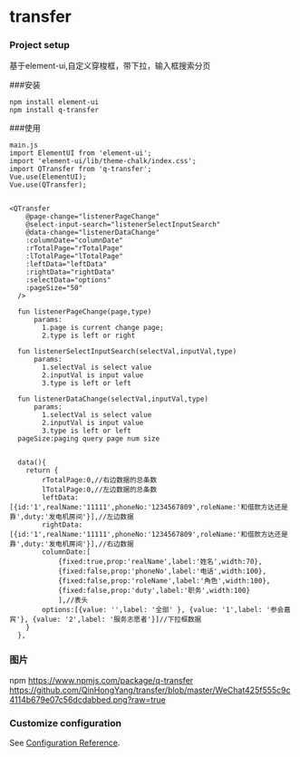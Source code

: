 # transfer

### Project setup
基于element-ui,自定义穿梭框，带下拉，输入框搜索分页

###安装

```
npm install element-ui
npm install q-transfer
```
###使用
```
main.js
import ElementUI from 'element-ui';
import 'element-ui/lib/theme-chalk/index.css';
import QTransfer from 'q-transfer';
Vue.use(ElementUI);
Vue.use(QTransfer);


<QTransfer
    @page-change="listenerPageChange"
    @select-input-search="listenerSelectInputSearch"
    @data-change="listenerDataChange"
    :columnDate="columnDate"
    :rTotalPage="rTotalPage"
    :lTotalPage="lTotalPage"
    :leftData="leftData"
    :rightData="rightData"
    :selectData="options"
    :pageSize="50"
  />

  fun listenerPageChange(page,type)
      params:
        1.page is current change page;
        2.type is left or right

  fun listenerSelectInputSearch(selectVal,inputVal,type)
      params:
        1.selectVal is select value
        2.inputVal is input value
        3.type is left or left

  fun listenerDataChange(selectVal,inputVal,type)
      params:
        1.selectVal is select value
        2.inputVal is input value
        3.type is left or left
  pageSize:paging query page num size


  data(){
    return {
        rTotalPage:0,//右边数据的总条数
        lTotalPage:0,//左边数据的总条数
        leftData:[{id:'1',realName:'11111',phoneNo:'1234567809',roleName:'和借款方达还是靠',duty:'发电机房间'}],//左边数据
        rightData:[{id:'1',realName:'11111',phoneNo:'1234567809',roleName:'和借款方达还是靠',duty:'发电机房间'}],//右边数据
        columnDate:[
            {fixed:true,prop:'realName',label:'姓名',width:70},
            {fixed:false,prop:'phoneNo',label:'电话',width:100},
            {fixed:false,prop:'roleName',label:'角色',width:100},
            {fixed:false,prop:'duty',label:'职务',width:100}
            ],//表头
        options:[{value: '',label: '全部' }, {value: '1',label: '参会嘉宾'}, {value: '2',label: '服务志愿者'}]//下拉框数据
    }
  },
```
### 图片
npm https://www.npmjs.com/package/q-transfer
https://github.com/QinHongYang/transfer/blob/master/WeChat425f555c9c4114b679e07c56dcdabbed.png?raw=true

### Customize configuration
See [Configuration Reference](https://cli.vuejs.org/config/).
